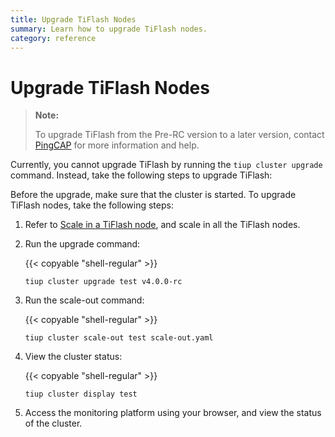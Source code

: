 ```yaml
---
title: Upgrade TiFlash Nodes
summary: Learn how to upgrade TiFlash nodes.
category: reference
---
```


# Upgrade TiFlash Nodes

> **Note:**
>
> To upgrade TiFlash from the Pre-RC version to a later version, contact [PingCAP](mailto:info@pingcap.com) for more information and help.

Currently, you cannot upgrade TiFlash by running the `tiup cluster upgrade` command. Instead, take the following steps to upgrade TiFlash:

Before the upgrade, make sure that the cluster is started. To upgrade TiFlash nodes, take the following steps:

1. Refer to [Scale in a TiFlash node](/how-to/scale/with-tiup.md#sclale-in-a-tiflash-node), and scale in all the TiFlash nodes.

2. Run the upgrade command:

    {{< copyable "shell-regular" >}}

    ```shell
    tiup cluster upgrade test v4.0.0-rc
    ```

3. Run the scale-out command:

    {{< copyable "shell-regular" >}}

    ```shell
    tiup cluster scale-out test scale-out.yaml
    ```

4. View the cluster status:

    {{< copyable "shell-regular" >}}

    ```shell
    tiup cluster display test
    ```

5. Access the monitoring platform using your browser, and view the status of the cluster.
